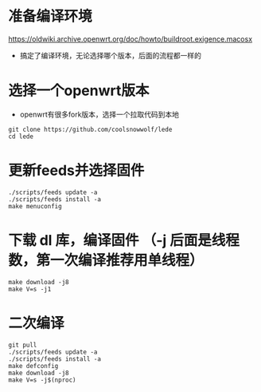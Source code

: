 # 准备编译环境
https://oldwiki.archive.openwrt.org/doc/howto/buildroot.exigence.macosx

- 搞定了编译环境，无论选择哪个版本，后面的流程都一样的

# 选择一个openwrt版本
- openwrt有很多fork版本，选择一个拉取代码到本地
```shell
git clone https://github.com/coolsnowwolf/lede
cd lede
```

# 更新feeds并选择固件
```shell
./scripts/feeds update -a
./scripts/feeds install -a
make menuconfig
```

# 下载 dl 库，编译固件 （-j 后面是线程数，第一次编译推荐用单线程）
```shell
make download -j8
make V=s -j1
```
# 二次编译
```shell
git pull
./scripts/feeds update -a
./scripts/feeds install -a
make defconfig
make download -j8
make V=s -j$(nproc)
```